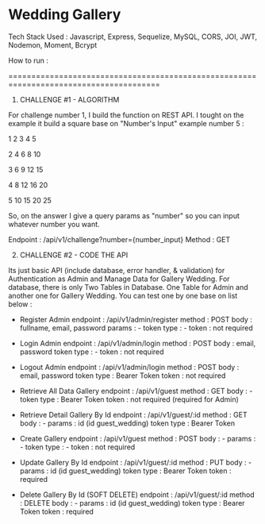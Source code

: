 # Wedding Gallery

Tech Stack Used : Javascript, Express, Sequelize, MySQL, CORS, JOI, JWT, Nodemon, Moment, Bcrypt

How to run :


=======================================================================================

1. CHALLENGE #1 - ALGORITHM

For challenge number 1, I build the function on REST API.
I tought on the example it build a square base on "Number's Input"
example number 5 : 

1 2 3 4 5

2 4 6 8 10

3 6 9 12 15

4 8 12 16 20

5 10 15 20 25

So, on the answer I give a query params as "number" so you can input whatever number you want.

Endpoint : /api/v1/challenge?number={number_input}
Method : GET


2. CHALLENGE #2 - CODE THE API

Its just basic API (include database, error handler, & validation) for Authentication as Admin and Manage Data for Gallery Wedding. For database, there is only Two Tables in Database. One Table for Admin and another one for Gallery Wedding. You can test one by one base on list below : 

* Register Admin
endpoint : /api/v1/admin/register
method : POST
body : fullname, email, password
params : -
token type : -
token : not required

* Login Admin
endpoint : /api/v1/admin/login
method : POST
body : email, password
token type : -
token : not required

* Logout Admin
endpoint : /api/v1/admin/login
method : POST
body : email, password
token type : Bearer Token
token : not required

* Retrieve All Data Gallery
endpoint : /api/v1/guest
method : GET
body : -
token type : Bearer Token
token : not required (required for Admin)

* Retrieve Detail Gallery By Id
endpoint : /api/v1/guest/:id
method : GET
body : -
params : id (id guest_wedding)
token type : Bearer Token

* Create Gallery
endpoint : /api/v1/guest
method : POST
body : -
params : -
token type : -
token : not required

* Update Gallery By Id
endpoint : /api/v1/guest/:id
method : PUT
body : -
params : id (id guest_wedding)
token type : Bearer Token
token : required


* Delete Gallery By Id (SOFT DELETE)
endpoint : /api/v1/guest/:id
method : DELETE
body : -
params : id (id guest_wedding)
token type : Bearer Token
token : required
